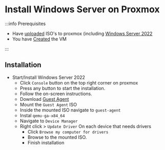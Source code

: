 # Install Windows Server on Proxmox

:::info Prerequisites

- Have [uploaded](./1-upload-iso.md) ISO's to proxmox (including [Windows Server 2022](https://www.microsoft.com/en-us/evalcenter/evaluate-windows-server-2022)
- You have [Created](./3-create-windows-vm.md) the VM

:::

## Installation

- Start/Install Windows Server 2022
  - Click `Console` button on the top right corner on proxmox
  - Press any button to start the installation.
  - Follow the on-screen instructions.
  - Download [Guest Agent](https://fedorapeople.org/groups/virt/virtio-win/direct-downloads/latest-virtio/virtio-win.iso)
  - Mount the `Guest Agent` ISO
  - Inside the mounted ISO navigate to `guest-agent`
  - Instal `qemu-ga-x84_64`
  - Navigate to `Device Manager`
  - Right click > `Update Driver` On each device that needs drivers
    - Click `Browse my computer for drivers`
    - Browse to the mounted ISO.
    - Finish installation
